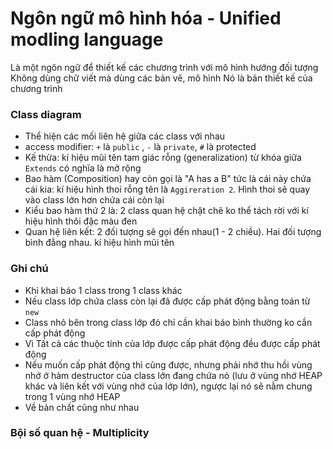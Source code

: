 # Ngôn ngữ mô hình hóa - Unified modling language

Là một ngôn ngữ để thiết kế các chương trình với mô hình hướng đối tượng
Không dùng chữ viết mà dùng các bản vẽ, mô hình
Nó là bản thiết kế của chương trình

<h3>
    Class diagram
</h3>

- Thể hiện các mối liên hệ giữa các class với nhau
- access modifier: `+` là `public` , `-` là `private`, `#` là protected  
- Kế thừa: kí hiệu mũi tên tam giác rỗng (generalization) từ khóa giữa `Extends` có nghĩa là mở rộng
- Bao hàm (Composition)  hay còn gọi là "A has a B" tức là cái này chứa cái kia: kí hiệu hình thoi rỗng tên là  `Aggireration 2`. Hình thoi sẽ quay vào class lớn hơn chứa cái còn lại
- Kiểu bao hàm thứ 2 là: 2 class quan hệ chặt chẽ ko thể tách rời  với kí hiệu hình thôi đặc màu đen
- Quan hệ liên kết: 2 đối tượng sẽ gọi đến nhau(1 - 2 chiều). Hai đối tượng bình đẳng nhau. kí hiệu hình mũi tên  



<h3>Ghi chú</h3>

- Khi khai báo 1 class trong 1 class khác
- Nếu class lớp chứa class còn lại đã được cấp phát động bằng toán từ `new` 
- Class nhỏ bên trong class lớp đó chỉ cần khai báo bình thường ko cần cấp phát động
- Vì Tất cả các thuộc tính của lớp được cấp phát động đều được cấp phát động
- Nếu muốn cấp phát động thì cũng được, nhưng phải nhớ thu hồi vùng nhớ ở hàm destructor của class lớn đang chứa nó (lưu ở vùng nhớ HEAP khác và liên kết với vùng nhớ của lớp lớn), ngược lại nó sẽ nằm chung trong 1 vùng nhớ HEAP
- Về bản chất cũng như nhau 

<h3>Bội số quan hệ - Multiplicity</h3>

